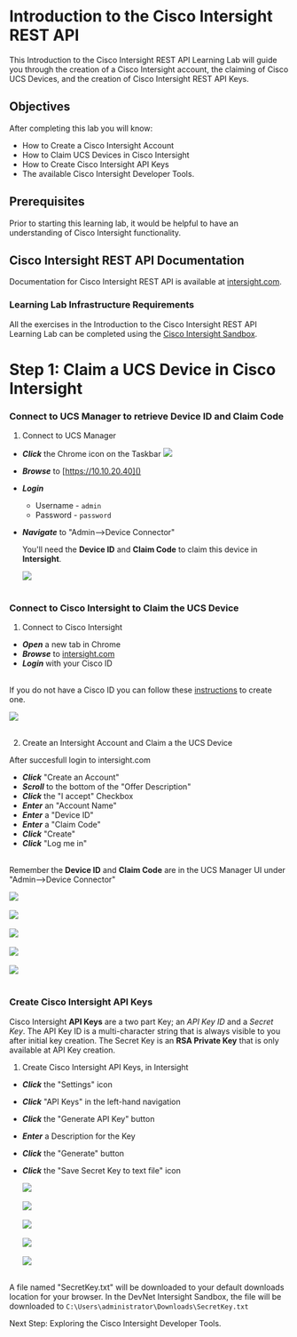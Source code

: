 # Introduction to the Cisco Intersight REST API

This Introduction to the Cisco Intersight REST API Learning Lab will guide you through the creation of a Cisco Intersight account, the claiming of Cisco UCS Devices, and the creation of Cisco Intersight REST API Keys.

## Objectives

After completing this lab you will know:

- How to Create a Cisco Intersight Account
- How to Claim UCS Devices in Cisco Intersight
- How to Create Cisco Intersight API Keys
- The available Cisco Intersight Developer Tools.

## Prerequisites
Prior to starting this learning lab, it would be helpful to have an understanding of Cisco Intersight functionality.

## Cisco Intersight REST API Documentation
Documentation for Cisco Intersight REST API is available at  [intersight.com](https://intersight.com/apidocs/introduction/overview/).

### Learning Lab Infrastructure Requirements
All the exercises in the Introduction to the Cisco Intersight REST API Learning Lab can be completed using the [Cisco Intersight Sandbox](https://devnetsandbox.cisco.com/RM/Diagram/Index/a63216d2-e891-4856-9f27-309ca61ec862?diagramType=Topology).

# Step 1: Claim a UCS Device in Cisco Intersight

### Connect to UCS Manager to retrieve Device ID and Claim Code
1. Connect to UCS Manager

  - ***Click*** the Chrome icon on the Taskbar   ![](assets/images/image-01.jpg)
  - ***Browse*** to [https://10.10.20.40]()
  - ***Login***
    - Username - `admin`
    - Password - `password`
  - ***Navigate*** to "Admin-->Device Connector"

    You'll need the **Device ID** and **Claim Code** to claim this device in **Intersight**.

    ![](assets/images/image-02.jpg)<br/><br/>

### Connect to Cisco Intersight to Claim the UCS Device
1. Connect to Cisco Intersight

  - ***Open*** a new tab in Chrome
  - ***Browse*** to [intersight.com]()
  - ***Login*** with your Cisco ID<br/><br/>

  If you do not have a Cisco ID you can follow these [instructions](https://idreg.cloudapps.cisco.com/idreg/register.do) to create one.

  ![](assets/images/image-03.jpg)<br/><br/>

2. Create an Intersight Account and Claim a the UCS Device

  After succesfull login to intersight.com

  - ***Click*** "Create an Account"
  - ***Scroll*** to the bottom of the "Offer Description"
  - ***Click*** the "I accept" Checkbox
  - ***Enter*** an "Account Name"
  - ***Enter*** a "Device ID"
  - ***Enter*** a "Claim Code"
  - ***Click*** "Create"
  - ***Click*** "Log me in"<br/><br/>

  Remember the **Device ID** and **Claim Code** are in the UCS Manager UI under "Admin-->Device Connector"

  ![](assets/images/image-04.jpg)<br/><br/>
  ![](assets/images/image-05.jpg)<br/><br/>
  ![](assets/images/image-06.jpg)<br/><br/>
  ![](assets/images/image-07.jpg)<br/><br/>
  ![](assets/images/image-08.jpg)<br/><br/>

### Create Cisco Intersight API Keys

Cisco Intersight **API Keys** are a two part Key; an *API Key ID* and a *Secret Key*. The API Key ID is a multi-character string that is always visible to you after initial key creation. The Secret Key is an **RSA Private Key** that is only available at API Key creation.

1. Create Cisco Intersight API Keys, in Intersight

  - ***Click*** the "Settings" icon
  - ***Click*** "API Keys" in the left-hand navigation
  - ***Click*** the "Generate API Key" button
  - ***Enter*** a Description for the Key
  - ***Click*** the "Generate" button
  - ***Click*** the "Save Secret Key to text file" icon

    ![](assets/images/image-09.jpg)<br/><br/>
    ![](assets/images/image-10.jpg)<br/><br/>
    ![](assets/images/image-11.jpg)<br/><br/>
    ![](assets/images/image-12.jpg)<br/><br/>
    ![](assets/images/image-13.jpg)<br/><br/>

  A file named "SecretKey.txt" will be downloaded to your default downloads location for your browser. In the DevNet Intersight Sandbox, the file will be downloaded to `C:\Users\administrator\Downloads\SecretKey.txt`

Next Step: Exploring the Cisco Intersight Developer Tools.
